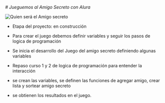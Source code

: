 <em> # Jueguemos al Amigo Secreto con Alura </em>

![Quien será el Amigo secreto](https://www.google.com/url?sa=i&url=https%3A%2F%2Frevista.cenizas.cl%2Fcenizas-tambien-tuvo-su-amigo-secreto%2F&psig=AOvVaw1SsT7NkinlEJwhamgiwfaV&ust=1756136397066000&source=images&cd=vfe&opi=89978449&ved=0CBIQjRxqFwoTCNi-7oXko48DFQAAAAAdAAAAABAE)

- Etapa del proyecto: en construcción

- Para crear el juego debemos definir variables y seguir los pasos de logica de programación

- Se inicia el desarrollo del Juego del amigo secreto definiendo algunas variables

- Repaso curso 1 y 2 de logica de programación para entender la interacción

- se crean las variables, se definen las funciones de agregar amigo, crear lista y sortear amigo secreto

- se obtienen los resultados en el juego.

